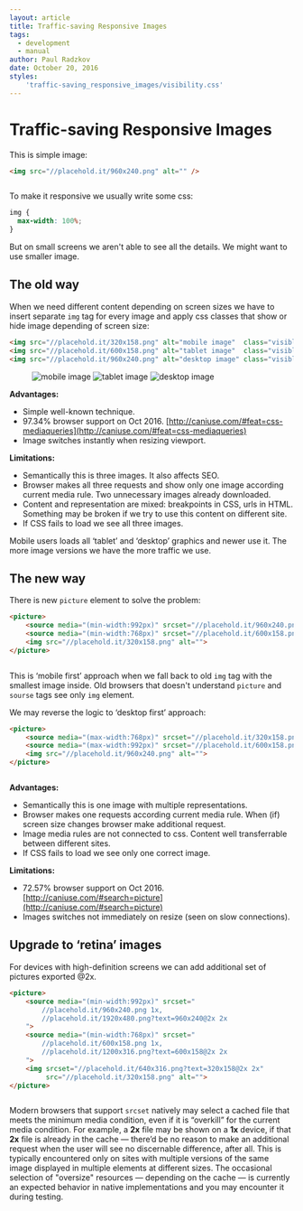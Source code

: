 ```yaml
---
layout: article
title: Traffic-saving Responsive Images
tags:
  - development
  - manual
author: Paul Radzkov
date: October 20, 2016
styles:
    'traffic-saving_responsive_images/visibility.css'
---
```


# Traffic-saving Responsive Images

This is simple image:

```html
<img src="//placehold.it/960x240.png" alt="" />
```

<figure>
    <img src="//placehold.it/960x240.png" alt="" />
</figure>

To make it responsive we usually write some css:

```css
img {
  max-width: 100%;
}
```

But on small screens we aren't able to see all the details. We might want to use smaller image.

## The old way

When we need different content depending on screen sizes we have to insert separate `img` tag for every image and apply css classes that show or hide image depending of screen size:

```html
<img src="//placehold.it/320x158.png" alt="mobile image"  class="visible-xs-inline" />
<img src="//placehold.it/600x158.png" alt="tablet image"  class="visible-sm-inline" />
<img src="//placehold.it/960x240.png" alt="desktop image" class="visible-md-inline visible-lg-inline"  />
```

<figure>
    <img src="//placehold.it/320x158.png" alt="mobile image"  class="visible-xs-inline" />
    <img src="//placehold.it/600x158.png" alt="tablet image"  class="visible-sm-inline" />
    <img src="//placehold.it/960x240.png" alt="desktop image" class="visible-md-inline visible-lg-inline"  />
</figure>

**Advantages:**

* Simple well-known technique.
* 97.34% browser support on Oct 2016. [http://caniuse.com/#feat=css-mediaqueries](http://caniuse.com/#feat=css-mediaqueries)
* Image switches instantly when resizing viewport.

**Limitations:**

* Semantically this is three images. It also affects SEO.
* Browser makes all three requests and show only one image according current media rule. Two unnecessary images already downloaded.
* Content and representation are mixed: breakpoints in CSS, urls in HTML. Something may be broken if we try to use this content on different site.
* If CSS fails to load we see all three images.

Mobile users loads all ‘tablet’ and ‘desktop’ graphics and newer use it. The more image versions we have the more traffic we use.

## The new way

There is new `picture` element to solve the problem:

```html
<picture>
    <source media="(min-width:992px)" srcset="//placehold.it/960x240.png">
    <source media="(min-width:768px)" srcset="//placehold.it/600x158.png">
    <img src="//placehold.it/320x158.png" alt="">
</picture>
```
<figure>
    <picture>
        <source media="(min-width:992px)" srcset="//placehold.it/960x240.png">
        <source media="(min-width:768px)" srcset="//placehold.it/600x158.png">
        <img src="//placehold.it/320x158.png" alt="">
    </picture>
</figure>

This is ‘mobile first’ approach when we fall back to old `img` tag with the smallest image inside. Old browsers that doesn't understand `picture` and `sourse` tags see only `img` element.

We may reverse the logic to ‘desktop first’ approach:

```html
<picture>
    <source media="(max-width:768px)" srcset="//placehold.it/320x158.png">
    <source media="(max-width:992px)" srcset="//placehold.it/600x158.png">
    <img src="//placehold.it/960x240.png" alt="">
</picture>
```

<figure>
    <picture>
        <source media="(max-width:768px)" srcset="//placehold.it/320x158.png">
        <source media="(max-width:992px)" srcset="//placehold.it/600x158.png">
        <img src="//placehold.it/960x240.png" alt="">
    </picture>
</figure>

**Advantages:**

* Semantically this is one image with multiple representations.
* Browser makes one requests according current media rule. When (if) screen size changes browser make additional request.
* Image media rules are not connected to css. Content well transferrable between different sites.
* If CSS fails to load we see only one correct image.

**Limitations:**

* 72.57% browser support on Oct 2016. [http://caniuse.com/#search=picture](http://caniuse.com/#search=picture)
* Images switches not immediately on resize (seen on slow connections).

## Upgrade to ‘retina’ images

For devices with high-definition screens we can add additional set of pictures exported @2x.

```html
<picture>
    <source media="(min-width:992px)" srcset="
        //placehold.it/960x240.png 1x,
        //placehold.it/1920x480.png?text=960x240@2x 2x
    ">
    <source media="(min-width:768px)" srcset="
        //placehold.it/600x158.png 1x,
        //placehold.it/1200x316.png?text=600x158@2x 2x
    ">
    <img srcset="//placehold.it/640x316.png?text=320x158@2x 2x"
         src="//placehold.it/320x158.png" alt="">
</picture>
```

<figure>
    <picture>
        <source media="(min-width:992px)" srcset="//placehold.it/960x240.png 1x, //placehold.it/1920x480.png?text=960x240@2x 2x">
        <source media="(min-width:768px)" srcset="//placehold.it/600x158.png 1x, //placehold.it/1200x316.png?text=600x158@2x 2x">
        <img srcset="//placehold.it/640x316.png?text=320x158@2x 2x" src="//placehold.it/320x158.png" alt="">
    </picture>
</figure>

Modern browsers that support `srcset` natively may select a cached file that meets the minimum media condition, even if it is “overkill” for the current media condition. For example, a **2x** file may be shown on a **1x** device, if that **2x** file is already in the cache — there’d be no reason to make an additional request when the user will see no discernable difference, after all. This is typically encountered only on sites with multiple versions of the same image displayed in multiple elements at different sizes. The occasional selection of "oversize" resources — depending on the cache — is currently an expected behavior in native implementations and you may encounter it during testing.
